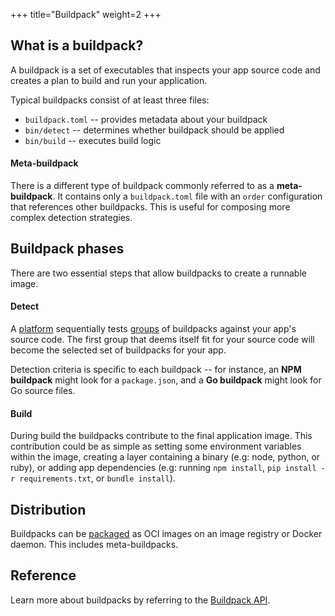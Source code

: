 +++
title="Buildpack"
weight=2
+++

## What is a buildpack?

A buildpack is a set of executables that inspects your app source code and creates a plan to build and run your application.

<!--more-->

Typical buildpacks consist of at least three files:

* `buildpack.toml` -- provides metadata about your buildpack
* `bin/detect` -- determines whether buildpack should be applied
* `bin/build` -- executes build logic

#### Meta-buildpack

There is a different type of buildpack commonly referred to as a **meta-buildpack**. It contains only a 
`buildpack.toml` file with an `order` configuration that references other buildpacks. This is useful for 
composing more complex detection strategies.

## Buildpack phases

There are two essential steps that allow buildpacks to create a runnable image.

#### Detect

A [platform][platform] sequentially tests [groups][buildpack-group] of buildpacks against your app's source code. The first group that deems itself fit for your source code will become the selected set of buildpacks for your app.

Detection criteria is specific to each  buildpack -- for instance, an **NPM buildpack** might look for a `package.json`, and a **Go buildpack** might look for Go source files.

#### Build

During build the buildpacks contribute to the final application image. This contribution could be as simple as setting  some environment variables within the image, creating a layer containing a binary (e.g: node, python, or ruby), or adding app dependencies (e.g: running `npm install`, `pip install -r requirements.txt`, or `bundle install`).

## Distribution

Buildpacks can be [packaged][package-a-buildpack] as OCI images on an image registry or Docker daemon. This includes meta-buildpacks.

## Reference

Learn more about buildpacks by referring to the [Buildpack API][buildpack-api]. 

[buildpack-api]: /docs/reference/buildpack-api
[buildpack-group]: /docs/concepts/components/buildpack-group/
[package-a-buildpack]: /docs/buildpack-author-guide/package-a-buildpack/
[platform]: /docs/concepts/components/platform
